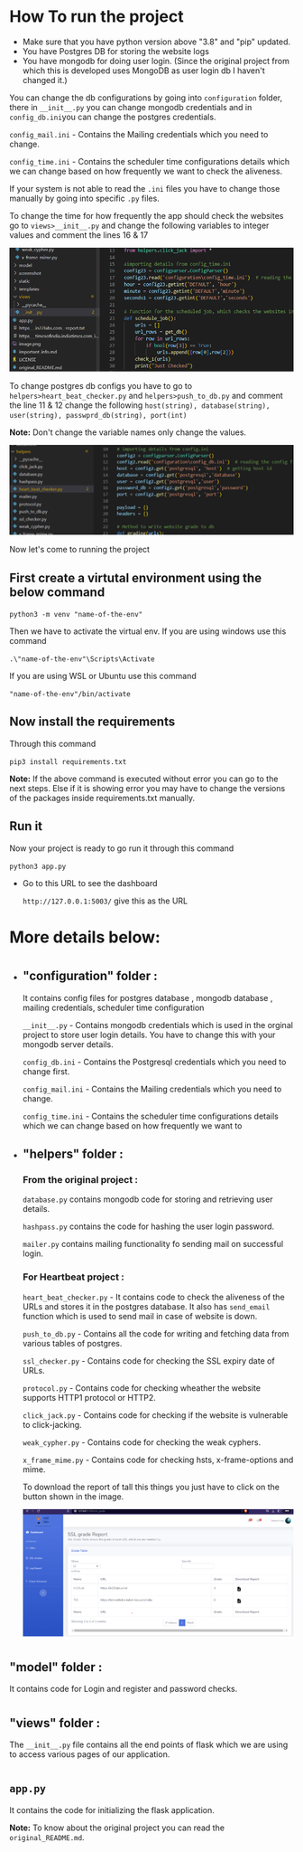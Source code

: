 # How To run the project

* Make sure that you have python version above "3.8" and "pip" updated.
* You have Postgres DB for storing the website logs
* You have mongodb for doing user login. (Since the original project from which this is developed uses MongoDB as user login db I haven't changed it.)

You can change the db configurations by going into `configuration` folder, there in `__init__.py` you can change mongodb credentials and in `config_db.ini`you can change the postgres credentials.

`config_mail.ini` - Contains the Mailing credentials which you need to change.

`config_time.ini` - Contains the scheduler time configurations details which we can change based on how frequently we want to check the aliveness.

If your system is not able to read the `.ini` files you have to change those manually by going into specific `.py` files.

To change the time for how frequently the app should check the websites go to `views>__init__.py` and change the following variables to integer values and comment the lines 16 & 17

![Alt text](image-1.png)

To change postgres db configs you have to go to `helpers>heart_beat_checker.py` and `helpers>push_to_db.py` and comment the line 11 & 12 change the following `host(string), database(string), user(string), passwprd_db(string), port(int)`

**Note:** Don't change the variable names only change the values.


![Alt text](image.png)  

Now let's come to running the project 
## First create a virtutal environment using the below command

`python3 -m venv "name-of-the-env" `

Then we have to activate the virtual env. If you are using windows use this command

`.\"name-of-the-env"\Scripts\Activate`

If you are using WSL or Ubuntu use this command

`"name-of-the-env"/bin/activate`

## Now install the requirements

Through this command

`pip3 install requirements.txt`

**Note:** If the above command is executed without error you can go to the next steps. Else if it is showing error you may have to change the versions of the packages inside requirements.txt manually.

## Run it

Now your project is ready to go run it through this command

`python3 app.py`

* Go to this URL to see the dashboard 

    `http://127.0.0.1:5003/` give this as the URL

# More details below:

# 
* ## "configuration" folder :

    It contains config files for postgres database , mongodb database , mailing credentials, scheduler time configuration

    `__init__.py` - Contains mongodb credentials which is used in the orginal project to store user login details. You have to change this with your mongodb server details.

    `config_db.ini` - Contains the Postgresql credentials which you need to change first.

    `config_mail.ini` - Contains the Mailing credentials which you need to change.

    `config_time.ini` - Contains the scheduler time configurations details which we can change based on how frequently we want to 

* ## "helpers" folder :

    ### From the original project : 

    `database.py` contains mongodb code for storing and retrieving user details.

    `hashpass.py` contains the code for hashing the user login password.

    `mailer.py` contains mailing functionality fo sending mail on successful login.

    ### For Heartbeat project :

    `heart_beat_checker.py` - It contains code to check the aliveness of the URLs and stores it in the postgres database. It also has `send_email` function which is used to send mail in case of website is down.

    `push_to_db.py` - Contains all the code for writing and fetching data from various tables of postgres.

    `ssl_checker.py` - Contains code for checking the SSL expiry date of URLs.

    `protocol.py` - Contains code for checking wheather the website supports HTTP1 protocol or HTTP2.

    `click_jack.py` - Contains code for checking if the website is vulnerable to click-jacking.

    `weak_cypher.py` - Contains code for checking the weak cyphers.

    `x_frame_mime.py` - Contains code for checking hsts, x-frame-options and mime.

    To download the report of tall this things you just have to click on the button shown in the image.

    ![Alt text](image-2.png)

#

## "model" folder :

It contains code for Login and register and password checks.

#

## "views" folder :

The `__init__.py` file contains all the end points of flask which we are using to access various pages of our application.

#

## `app.py`

It contains  the code for initializing the flask application.

**Note:** To know about the original project you can read the `original_README.md`.